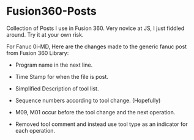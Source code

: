 # Fusion360-Posts
Collection of Posts I use in Fusion 360.
Very novice at JS, I just fiddled around. Try it at your own risk.

For Fanuc 0i-MD, Here are the changes made to the generic fanuc post from Fusion 360 Library:
- Program name in the next line.
- Time Stamp for when the file is post.
- Simplified Description of tool list.

- Sequence numbers according to tool change. (Hopefully)
- M09, M01 occur before the tool change and the next operation.

- Removed tool comment and instead use tool type as an indicator for each operation.
